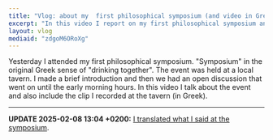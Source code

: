 ```yaml
---
title: "Vlog: about my  first philosophical symposium (and video in Greek)"
excerpt: "In this video I report on my first philosophical symposium and also include the clip (in Greek) with the introduction I did for that event."
layout: vlog
mediaid: "zdgoM6ORoXg"
---
```


Yesterday I attended my first philosophical symposium. "Symposium" in
the original Greek sense of "drinking together". The event was held at
a local tavern. I made a brief introduction and then we had an open
discussion that went on until the early morning hours. In this video I
talk about the event and also include the clip I recorded at the
tavern (in Greek).

* * *

**UPDATE 2025-02-08 13:04 +0200:** [I translated what I said at the symposium](https://protesilaos.com/news/2025-02-08-translation-first-philosophical-symposium).
